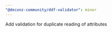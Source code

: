 ```yaml
---
"@deconz-community/ddf-validator": minor
---
```


Add validation for duplicate reading of attributes
